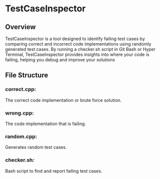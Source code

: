 # TestCaseInspector

## Overview
TestCaseInspector is a tool designed to identify failing test cases by comparing correct and incorrect code implementations using randomly generated test cases. By running a checker.sh script in Git Bash or Hyper Terminal, TestCaseInspector provides insights into where your code is failing, helping you debug and improve your solutions

## File Structure
### correct.cpp: 
The correct code implementation or brute force solution.
### wrong.cpp:
The code implementation that is failing.
### random.cpp: 
Generates random test cases.
### checker.sh: 
Bash script to find and report failing test cases.



